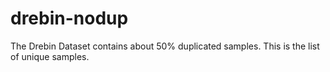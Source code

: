 # drebin-nodup
The Drebin Dataset contains about 50% duplicated samples. This is the list of unique samples. 
